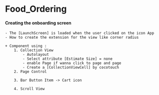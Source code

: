 # Food_Ordering

#### Creating the onboarding screen
    - The [LaunchScreen] is loaded when the user clicked on the icon App
    - How to create the extension for the view like corner radius
        
    + Component using : 
        1. Collection View
            - Autolayout 
            - Select attribute [Estimate Size] = none 
            - enable Page if wanna click to page and page
            - Create a [CollectionViewCell] by cocotouch
        2. Page Control 
        
        3. Bar Button Item -> Cart icon 
        
        4. Scroll View
